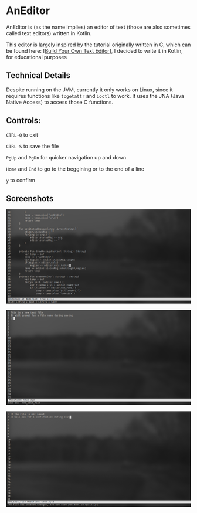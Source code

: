 # AnEditor

AnEditor is (as the name implies) an editor of text (those are also sometimes called text editors) written in Kotlin. 

This editor is largely inspired by the tutorial originally written in C, which can be found here: [[Build Your Own Text Editor](https://viewsourcecode.org/snaptoken/kilo/index.html)], I decided to write it in Kotlin, for educational purposes

## Technical Details

Despite running on the JVM, currently it only works on Linux, since it requires functions like `tcgetattr` and `ioctl`  to work. It uses the JNA (Java Native Access) to access those C functions.

## Controls:

`CTRL-Q` to exit

`CTRL-S` to save the file

`PgUp` and `PgDn` for quicker navigation up and down

`Home` and `End` to go to the beggining or to the end of a line

`y` to confirm

## Screenshots

![](assets/2025-03-17-22-34-20-image.png)

![](assets/2025-03-17-22-37-27-image.png)

![](assets/2025-03-17-22-43-12-image.png)
